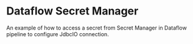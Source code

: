 # Dataflow Secret Manager

An example of how to access a secret from Secret Manager in Dataflow pipeline to configure JdbcIO connection.
